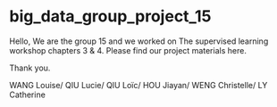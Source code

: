 # big_data_group_project_15
Hello,
We are the group 15 and we worked on The supervised learning workshop chapters 3 & 4.
Please find our project materials here. 

Thank you.

WANG Louise/ QIU Lucie/ QIU Loïc/ HOU Jiayan/ WENG Christelle/ LY Catherine
